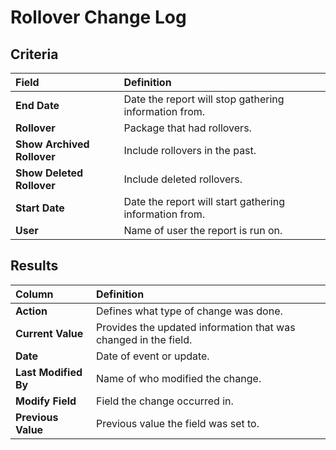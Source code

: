 # Rollover Change Log

## Criteria

| **Field** | **Definition** |
| :--- | :--- |
| **End Date** | Date the report will stop gathering information from. |
| **Rollover** | Package that had rollovers. |
| **Show Archived Rollover** | Include rollovers in the past. |
| **Show Deleted Rollover** | Include deleted rollovers. |
| **Start Date** | Date the report will start gathering information from. |
| **User** | Name of user the report is run on. |

## Results

| **Column** | **Definition** |
| :--- | :--- |
| **Action** | Defines what type of change was done. |
| **Current Value** | Provides the updated information that was changed in the field. |
| **Date** | Date of event or update. |
| **Last Modified By** | Name of who modified the change. |
| **Modify Field** | Field the change occurred in. |
| **Previous Value** | Previous value the field was set to. |

